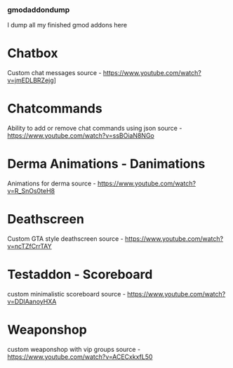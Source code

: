 ### gmodaddondump
 I dump all my finished gmod addons here

# Chatbox
Custom chat messages
source - https://www.youtube.com/watch?v=jmEDLBRZejg]

# Chatcommands
Ability to add or remove chat commands using json
source - https://www.youtube.com/watch?v=ssBOiaN8NGo

# Derma Animations - Danimations
Animations for derma
source - https://www.youtube.com/watch?v=R_SnOs0teH8

# Deathscreen
Custom GTA style deathscreen
source - https://www.youtube.com/watch?v=ncTZfCrrTAY

# Testaddon - Scoreboard
custom minimalistic scoreboard
source - https://www.youtube.com/watch?v=DDlAanoyHXA

# Weaponshop
custom weaponshop with vip groups
source - https://www.youtube.com/watch?v=ACECxkxfL50